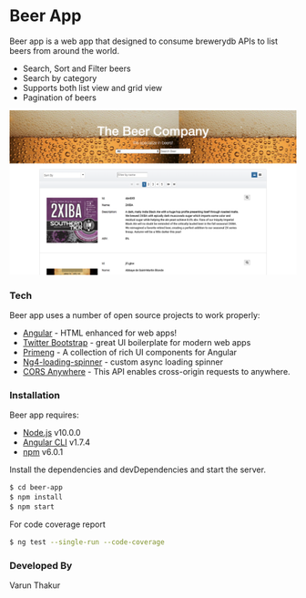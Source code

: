 # Beer App

Beer app is a web app that designed to consume brewerydb APIs to list beers from around the world. 

  - Search, Sort and Filter beers
  - Search by category
  - Supports both list view and grid view
  - Pagination of beers

![Demo](https://github.com/0001vrn/beer-app/blob/master/src/assets/img/demo.png?raw=true)

### Tech

Beer app uses a number of open source projects to work properly:

* [Angular](https://angular.io/guide/quickstart) - HTML enhanced for web apps!
* [Twitter Bootstrap](http://twitter.github.com/bootstrap/) - great UI boilerplate for modern web apps
* [Primeng](https://www.primefaces.org/primeng/#/) - A collection of rich UI components for Angular
* [Ng4-loading-spinner](https://www.npmjs.com/package/ng4-loading-spinner) - custom async loading spinner
* [CORS Anywhere](https://rocky-bayou-96357.herokuapp.com/) - This API enables cross-origin requests to anywhere.


### Installation

Beer app requires:

* [Node.js](https://nodejs.org/) v10.0.0
* [Angular CLI](https://cli.angular.io/) v1.7.4 
* [npm](https://www.npmjs.com/) v6.0.1

Install the dependencies and devDependencies and start the server.

```sh
$ cd beer-app
$ npm install
$ npm start
```

For code coverage report

```sh
$ ng test --single-run --code-coverage
```

### Developed By

Varun Thakur
